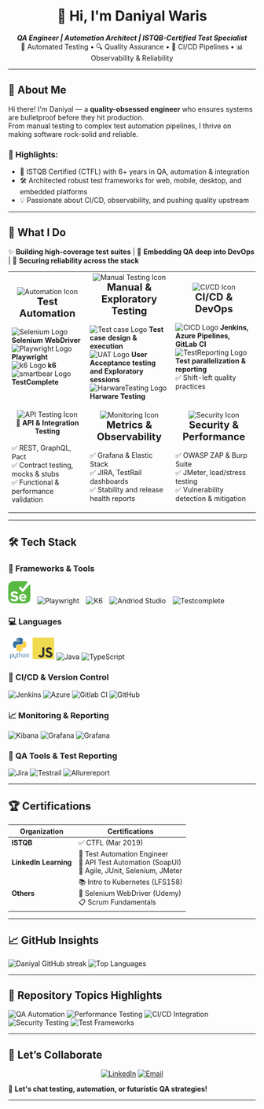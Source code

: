 <!--
  👋 Hello, I'm Daniyal Waris!
  QA Engineer ensuring delivery of high-reliability software and systems.
-->

<h1 align="center">👋 Hi, I'm Daniyal Waris</h1>
<p align="center">
  <em><strong>QA Engineer | Automation Architect | ISTQB-Certified Test Specialist</strong></em><br/>
  🧪 Automated Testing • 🔍 Quality Assurance • 🔄 CI/CD Pipelines • 📊 Observability & Reliability
</p>

---

## 🚀 About Me

Hi there! I'm Daniyal — a **quality-obsessed engineer** who ensures systems are bulletproof before they hit production.  
From manual testing to complex test automation pipelines, I thrive on making software rock-solid and reliable.  

### 🔑 Highlights:
- 🏅 ISTQB Certified (CTFL) with 6+ years in QA, automation & integration  
- 🛠️ Architected robust test frameworks for web, mobile, desktop, and embedded platforms  
- 💡 Passionate about CI/CD, observability, and pushing quality upstream  

---

## 💼 What I Do

✨ **Building high-coverage test suites** | 🔄 **Embedding QA deep into DevOps** | 🔐 **Securing reliability across the stack**

<table>
  <tr>
   <td align="center" width="320" height="220">
    <img src="https://cdn-icons-png.flaticon.com/128/18573/18573703.png" width="60" alt="Automation Icon"/><br>
     <strong style="font-size: 20px;">Test Automation</strong><br><br>
    <div align="left">
    <img src="https://upload.wikimedia.org/wikipedia/commons/d/d5/Selenium_Logo.png" width="20" alt="Selenium Logo"/> <strong>Selenium WebDriver</strong><br>
    <img src="https://playwright.dev/img/playwright-logo.svg" width="20" alt="Playwright Logo"/> <strong>Playwright</strong><br>
    <img src="https://upload.wikimedia.org/wikipedia/commons/e/ef/K6-logo.svg" width="20" alt="k6 Logo"/> <strong>k6</strong><br>
    <img src="https://upload.wikimedia.org/wikipedia/commons/4/49/2019_SmartBear_logo.jpg" width="20" alt="smartbear Logo"/> <strong>TestComplete</strong> 
    </div>
    </td>
    <td align="center" width="320" height="220">
      <img src="https://cdn-icons-png.flaticon.com/128/3281/3281329.png" width="60" alt="Manual Testing Icon"/><br>
      <strong style="font-size: 20px;"> Manual & Exploratory Testing</strong><br><br>
      <div align="left">  
      <img src="https://cdn-icons-png.flaticon.com/128/8422/8422335.png" width="20" alt="Test case Logo"/> <strong>Test case design & execution</strong><br>
      <img src="https://cdn-icons-png.flaticon.com/128/18594/18594543.png" width="20" alt="UAT Logo"/> <strong> User Acceptance testing and Exploratory sessions</strong><br>
      <img src="https://cdn-icons-png.flaticon.com/128/18954/18954451.png" width="20" alt="HarwareTesting Logo"/> <strong> Harware Testing</strong><br>
      </div>
    </td>
    <td align="center" width="320" height="220">
      <img src="https://cdn-icons-png.flaticon.com/128/11518/11518711.png" width="60" alt="CI/CD Icon"/><br>
       <strong style="font-size: 20px;"> CI/CD & DevOps</strong><br><br>
      <div align="left">
        <img src="https://cdn-icons-png.flaticon.com/128/11676/11676420.png" width="20" alt="CICD Logo"/> <strong> Jenkins, Azure Pipelines, GitLab CI</strong><br>
        <img src="https://cdn-icons-png.flaticon.com/128/12773/12773280.png" width="20" alt="TestReporting Logo"/> <strong> Test parallelization & reporting</strong><br>
        ✅ Shift-left quality practices
      </div>
    </td>
  </tr>
  <tr>
    <td align="center" width="320" height="220">
      <img src="https://cdn-icons-png.flaticon.com/128/18889/18889881.png" width="60" alt="API Testing Icon"/><br>
      <strong>🔗 API & Integration Testing</strong><br><br>
      <div align="left">
        ✅ REST, GraphQL, Pact<br>
        ✅ Contract testing, mocks & stubs<br>
        ✅ Functional & performance validation
      </div>
    </td>
    <td align="center" width="320" height="220">
      <img src="https://cdn-icons-png.flaticon.com/128/15165/15165488.png" width="60" alt="Monitoring Icon"/><br>
       <strong style="font-size: 20px;"> Metrics & Observability</strong><br><br>
      <div align="left">
        ✅ Grafana & Elastic Stack<br>
        ✅ JIRA, TestRail dashboards<br>
        ✅ Stability and release health reports
      </div>
    </td>
    <td align="center" width="320" height="220">
      <img src="https://cdn-icons-png.flaticon.com/128/2910/2910795.png" width="60" alt="Security Icon"/><br>
      <strong style="font-size: 20px;"> Security & Performance</strong><br><br>
      <div align="left">
        ✅ OWASP ZAP & Burp Suite<br>
        ✅ JMeter, load/stress testing<br>
        ✅ Vulnerability detection & mitigation
      </div>
    </td>
  </tr>
</table>

---

## 🛠️ Tech Stack

### 🧪 Frameworks & Tools  
<p align="left">
<img src="https://raw.githubusercontent.com/tandpfun/skill-icons/65dea6c4eaca7da319e552c09f4cf5a9a8dab2c8/icons/Selenium.svg" alt="Selenium" width="45" height="45" style="margin-right: 10px;"/>
<img src="https://cdn.jsdelivr.net/gh/devicons/devicon@latest/icons/playwright/playwright-original.svg" alt="Playwright" width="45" height="45" style="margin-right: 10px;"/>
<img src="https://cdn.jsdelivr.net/gh/devicons/devicon@latest/icons/k6/k6-original.svg" alt="K6" width="45" height="45" style="margin-right: 10px;"/>
<img src="https://cdn.jsdelivr.net/gh/devicons/devicon@latest/icons/androidstudio/androidstudio-original-wordmark.svg" alt="Andriod Studio" width="45" height="45" style="margin-right: 10px;"/>
<img src="https://www.vectorlogo.zone/logos/smartbear/smartbear-ar21.svg" alt="Testcomplete" width="50" height="45" style="margin-right: 10px;"/>
</p>

### 💻 Languages  
<p align="left">
<img src="https://raw.githubusercontent.com/devicons/devicon/master/icons/python/python-original-wordmark.svg" alt="Python" width="45" height="45"/>
<img src="https://raw.githubusercontent.com/devicons/devicon/master/icons/javascript/javascript-original.svg" alt="Javascript" width="45" height="45" /> 
<img src="https://www.vectorlogo.zone/logos/java/java-ar21.svg" alt="Java" width="45" height="45" /> 
<img src="https://www.vectorlogo.zone/logos/typescriptlang/typescriptlang-icon.svg" alt="TypeScript" width="45" height="45" /> 
</p>

### 🔄 CI/CD & Version Control  
<p align="left">
<img src="https://www.vectorlogo.zone/logos/jenkins/jenkins-ar21.svg" alt="Jenkins" width="45" height="45"/>
<img src="https://cdn.jsdelivr.net/gh/devicons/devicon@latest/icons/azuredevops/azuredevops-original.svg" alt="Azure" width="45" height="45"/>
<img src="https://www.vectorlogo.zone/logos/gitlab/gitlab-ar21.svg" alt="Gitlab CI" width="45" height="45"/>    
<img src="https://www.vectorlogo.zone/logos/github/github-ar21.svg" alt="GitHub" width="45" height="45"/>          
</p>

### 📈 Monitoring & Reporting  
<p align="left">
<img src="https://www.vectorlogo.zone/logos/elasticco_kibana/elasticco_kibana-ar21.svg" alt="Kibana" width="45" height="45"/>     
<img src="https://www.vectorlogo.zone/logos/grafana/grafana-ar21.svg" alt="Grafana" width="45" height="45"/>    
<img src="https://www.vectorlogo.zone/logos/prometheusio/prometheusio-ar21.svg" alt="Grafana" width="45" height="45"/>  
</p>


### 🧪 QA Tools & Test Reporting
<p align="left">
<img src="https://www.vectorlogo.zone/logos/atlassian_jira/atlassian_jira-ar21.svg" alt="Jira" width="45" height="45"/>     
<img src="https://cdn.brandfetch.io/idylTcVOhZ/theme/light/logo.svg?c=1dxbfHSJFAPEGdCLU4o5B" alt="Testrail" width="45" height="45"/>    
<img src="https://camo.githubusercontent.com/e8c35be9136635c1b2e2b22b112e02ef1fb9e9434970df18d84071a2e714d3e0/68747470733a2f2f616c6c7572657265706f72742e6f72672f7075626c69632f696d672f616c6c7572652d7265706f72742e737667" alt="Allurereport" width="45" height="45"/>  
</p>



---

## 🏆 Certifications

| Organization          | Certifications |
|-----------------------|----------------|
| **ISTQB**             | ✅ CTFL (Mar 2019) |
| **LinkedIn Learning** | 🔹 Test Automation Engineer<br>🔹 API Test Automation (SoapUI)<br>🔹 Agile, JUnit, Selenium, JMeter |
| **Others**            | 📚 Intro to Kubernetes (LFS158)<br>📘 Selenium WebDriver (Udemy)<br>📋 Scrum Fundamentals |

---

## 📈 GitHub Insights

<div align="left">
  <img src="https://github-readme-streak-stats.herokuapp.com/?user=daniyalwaris&theme=radical" alt="Daniyal GitHub streak" />
  <img src="https://github-readme-stats.vercel.app/api/top-langs/?username=daniyalwaris&layout=compact&theme=radical" alt="Top Languages" />
</div>

---

## 🚀 Repository Topics Highlights

![QA Automation](https://img.shields.io/badge/QA%20Automation-5-green?style=for-the-badge)
![Performance Testing](https://img.shields.io/badge/Performance%20Testing-2-orange?style=for-the-badge)
![CI/CD Integration](https://img.shields.io/badge/CI%2FCD-4-blue?style=for-the-badge)
![Security Testing](https://img.shields.io/badge/Security%20Testing-1-red?style=for-the-badge)
![Test Frameworks](https://img.shields.io/badge/Test%20Frameworks-3-purple?style=for-the-badge)

---

## 🤝 Let’s Collaborate

<p align="center">
  <a href="https://linkedin.com/in/daniyalwaris" target="_blank"><img src="https://img.shields.io/badge/LinkedIn-0077B5?logo=linkedin&logoColor=white" alt="LinkedIn"/></a>
  <a href="mailto:daniyalwaris92@gmail.com"><img src="https://img.shields.io/badge/Email-D14836?logo=gmail&logoColor=white" alt="Email"/></a>
</p>

💬 **Let's chat testing, automation, or futuristic QA strategies!**  

---

